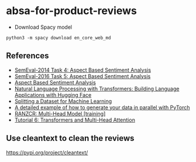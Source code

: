 # absa-for-product-reviews

* Download Spacy model
```
python3 -m spacy download en_core_web_md
```

## References
* [SemEval-2014 Task 4: Aspect Based Sentiment Analysis](https://aclanthology.org/S14-2004.pdf)
* [SemEval-2016 Task 5: Aspect Based Sentiment Analysis](https://aclanthology.org/S16-1002.pdf)
* [Aspect Based Sentiment Analysis](https://medium.com/analytics-vidhya/aspect-based-sentiment-analysis-5a78d4cba1b1)
* [Natural Language Processing with Transformers: Building Language Applications with Hugging Face](https://www.amazon.com/Natural-Language-Processing-Transformers-Applications/dp/1098103246)
* [Splitting a Dataset for Machine Learning](https://madewithml.com/courses/mlops/splitting/)
* [A detailed example of how to generate your data in parallel with PyTorch](https://stanford.edu/~shervine/blog/pytorch-how-to-generate-data-parallel)
* [RANZCR: Multi-Head Model [training]](https://www.kaggle.com/code/ttahara/ranzcr-multi-head-model-training)
* [Tutorial 6: Transformers and Multi-Head Attention](https://uvadlc-notebooks.readthedocs.io/en/latest/tutorial_notebooks/tutorial6/Transformers_and_MHAttention.html)


## Use cleantext to clean the reviews
https://pypi.org/project/cleantext/
